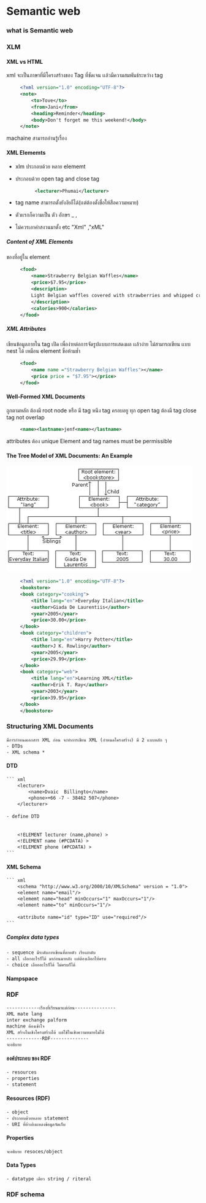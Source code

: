 # Semantic web

### what is Semantic web 

### XLM 

#### XML vs HTML
   xml จะเป็นภาษาที่มีโครงสร้างของ Tag ที่ชัดเจน เเล้วมีความสมพันธ์ระหว่าง  tag

   ``` xml
        <?xml version="1.0" encoding="UTF-8"?>
        <note>
            <to>Tove</to>
            <from>Jani</from>
            <heading>Reminder</heading>
            <body>Don't forget me this weekend!</body>
        </note>
   ```
   machaine สามารถอ่านรู้เรื่อง

#### XML Elememts
   - xlm ประกอบด้วย หลาย elememt
   - ประกอบด้วย open tag  and close tag

     ``` xml
            <lecturer>Phumai</lecturer> 
     ``` 
   - tag name สามารถตั้งยังงัยก็ได้(เเต่ต้องตั้งชื่อให้สือความหมาย)
   - ตัวเเรกก็ความเป็น ตัว อักษร _ ,
   - ไม่ควรเอาคำสงวนมาตั้ง etc "Xml" ,"xML"
##### Content of XML Elements
   ของที่อยู่ใน element 

   ``` xml
        <food>
            <name>Strawberry Belgian Waffles</name>
            <price>$7.95</price>
            <description>
            Light Belgian waffles covered with strawberries and whipped cream
            </description>
            <calories>900</calories>
        </food>
   ```
##### XML Attributes
   เขียนข้อมูลภายใน tag เปิด เพื่อง่ายต่อการจัดรูปเเบบการเเสดงผล เเล้วง่าย
   ไม่สามารถเขียน เเบบ nest ได้ เหมือน element ขื่อห้ามช้ำ
   ``` xml
        <food>
            <name name ="Strawberry Belgian Waffles"></name>
            <price price = "$7.95"></price>
        </food>
   ```
#### Well-Formed XML Documents
   ถูกตามหลัก
   ต้องมี root node หรือ มี tag หนึง tag ครอบอยู
   ทุก open tag ต้องมี tag close
   tag not overlap

   ``` xml
        <name><lastname>jenf<name></lastname>
   ```
   attributes ต้อง unique
   Element and tag names must be permissible

#### The Tree Model of XML Documents: An Example
   ![nodetree](img/nodetree.gif) 
   
   ``` xml
        <?xml version="1.0" encoding="UTF-8"?>
        <bookstore>
        <book category="cooking">
            <title lang="en">Everyday Italian</title>
            <author>Giada De Laurentiis</author>
            <year>2005</year>
            <price>30.00</price>
        </book>
        <book category="children">
            <title lang="en">Harry Potter</title>
            <author>J K. Rowling</author>
            <year>2005</year>
            <price>29.99</price>
        </book>
        <book category="web">
            <title lang="en">Learning XML</title>
            <author>Erik T. Ray</author>
            <year>2003</year>
            <price>39.95</price>
        </book>
        </bookstore>
   ```

### Structuring XML Documents
    มีการกำหนดเอกสาร XML ก่อน จะทำการเขียน XML (กำหนดโครงสร้าง) มี 2 เเบบหลัก ๆ
    - DTDs
    - XML schema *

#### DTD
    ``` xml
        <lecturer>
            <name>Dvaic  Billingto</name>
            <phone>+66 -7 - 38462 507</phone>
        </lecturer>
  
    - define DTD

   
        <!ELEMENT lecturer (name,phone) >
        <!ELEMENT name (#PCDATA) >
        <!ELEMENT phone (#PCDATA) >
    ```
    

#### XML Schema

    ``` xml
        <schema "http://www.w3.org/2000/10/XMLSchema" version = "1.0">
        <element name="email"/>
        <elememt name="head" minOccurs="1" maxOccurs="1"/> 
        <element name="to" minOccurs="1"/>

        <attribute name="id" type="ID" use="required"/>
    ```
##### Complex data types
    - sequence มีระดับการเขียนที่ตายตัว เรียงลำดับ
    - all เลือกอะไรก็ได้ มาก่อนมาหลัง เเต่ต้องเลือกให้ครบ
    - choice เลือออะไรก็ได้ ไม่ครบก็ได้

#### Nampspace


### RDF 
    ------------เรืองที่เรียนมาเเต่ก่อน---------------
    XML mate lang 
    inter exchange palform
    machine ต้องเข้าใจ
    XML สร้างในเชิงโครงสร้างได้ เเต่ใช้ในเชิงความหมายไม่ได้
    -------------RDF--------------
    จะอธิบาย
#### องค์ประกอบ ของ RDF
    - resources 
    - properties
    - statement

#### Resources (RDF)
    - object 
    - ประกอบด้วยหลาย statement
    - URI ที่อ้างอิงเเหลงข้อมูลจัดเก็บ

#### Properties
    จะอธิบาย resoces/object

#### Data Types
    - datatype เดียว string / riteral
### RDF schema
    
    